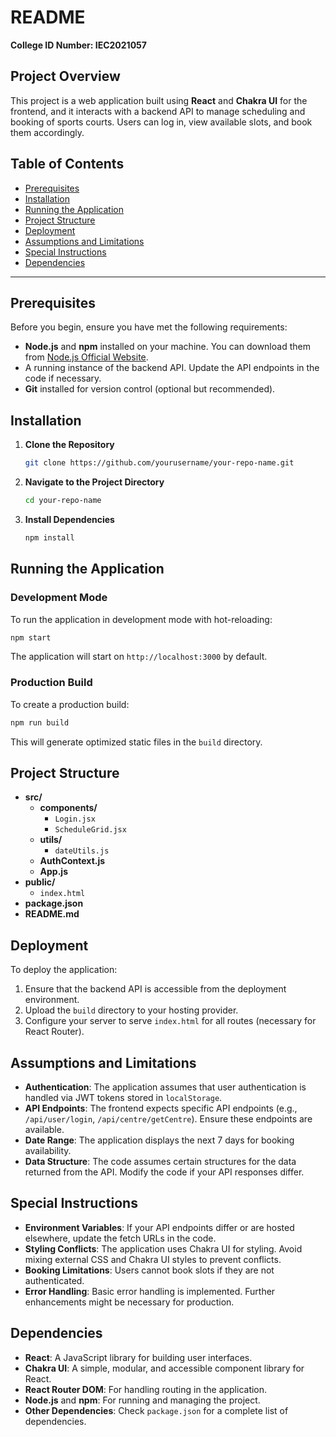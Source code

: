 # README

**College ID Number: IEC2021057**

## Project Overview

This project is a web application built using **React** and **Chakra UI** for the frontend, and it interacts with a backend API to manage scheduling and booking of sports courts. Users can log in, view available slots, and book them accordingly.

## Table of Contents

- [Prerequisites](#prerequisites)
- [Installation](#installation)
- [Running the Application](#running-the-application)
- [Project Structure](#project-structure)
- [Deployment](#deployment)
- [Assumptions and Limitations](#assumptions-and-limitations)
- [Special Instructions](#special-instructions)
- [Dependencies](#dependencies)

---

## Prerequisites

Before you begin, ensure you have met the following requirements:

- **Node.js** and **npm** installed on your machine. You can download them from [Node.js Official Website](https://nodejs.org/).
- A running instance of the backend API. Update the API endpoints in the code if necessary.
- **Git** installed for version control (optional but recommended).

## Installation

1. **Clone the Repository**

   ```bash
   git clone https://github.com/yourusername/your-repo-name.git
   ```

2. **Navigate to the Project Directory**

   ```bash
   cd your-repo-name
   ```

3. **Install Dependencies**

   ```bash
   npm install
   ```

## Running the Application

### Development Mode

To run the application in development mode with hot-reloading:

```bash
npm start
```

The application will start on `http://localhost:3000` by default.

### Production Build

To create a production build:

```bash
npm run build
```

This will generate optimized static files in the `build` directory.

## Project Structure

- **src/**
  - **components/**
    - `Login.jsx`
    - `ScheduleGrid.jsx`
  - **utils/**
    - `dateUtils.js`
  - **AuthContext.js**
  - **App.js**
- **public/**
  - `index.html`
- **package.json**
- **README.md**

## Deployment

To deploy the application:

1. Ensure that the backend API is accessible from the deployment environment.
2. Upload the `build` directory to your hosting provider.
3. Configure your server to serve `index.html` for all routes (necessary for React Router).

## Assumptions and Limitations

- **Authentication**: The application assumes that user authentication is handled via JWT tokens stored in `localStorage`.
- **API Endpoints**: The frontend expects specific API endpoints (e.g., `/api/user/login`, `/api/centre/getCentre`). Ensure these endpoints are available.
- **Date Range**: The application displays the next 7 days for booking availability.
- **Data Structure**: The code assumes certain structures for the data returned from the API. Modify the code if your API responses differ.

## Special Instructions

- **Environment Variables**: If your API endpoints differ or are hosted elsewhere, update the fetch URLs in the code.
- **Styling Conflicts**: The application uses Chakra UI for styling. Avoid mixing external CSS and Chakra UI styles to prevent conflicts.
- **Booking Limitations**: Users cannot book slots if they are not authenticated.
- **Error Handling**: Basic error handling is implemented. Further enhancements might be necessary for production.

## Dependencies

- **React**: A JavaScript library for building user interfaces.
- **Chakra UI**: A simple, modular, and accessible component library for React.
- **React Router DOM**: For handling routing in the application.
- **Node.js** and **npm**: For running and managing the project.
- **Other Dependencies**: Check `package.json` for a complete list of dependencies.
